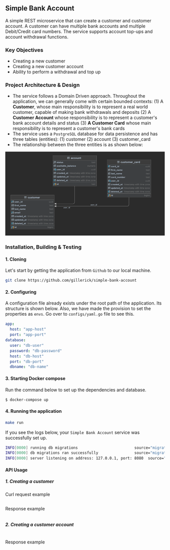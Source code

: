 ## Simple Bank Account

A simple REST microservice that can create a customer and customer account. A customer can have multiple bank accounts
and multiple Debit/Credit card numbers. The service supports account top-ups and account withdrawal functions.

### Key Objectives

- Creating a new customer
- Creating a new customer account
- Ability to perform a withdrawal and top up

### Project Architecture & Design

- The service follows a Domain Driven approach. Throughout the
  application,
  we can generally come with certain bounded contexts: (1) A **Customer**, whose main responsibility is to
  represent a real world customer, capable of making bank withdrawals and deposits (2) A **Customer Account** whose
  responsibility is to represent a customer's bank account details and status (3) **A Customer Card** whose main
  responsibility
  is to represent a customer's bank cards
- The service uses a `PostgreSQL` database for data persistence and has three tables (entities): (1) customer (2)
  account (3) customer_card
- The relationship between the three entities is as shown below:

![img.png](img.png)

### Installation, Building & Testing

#### 1. Cloning

Let's start by getting the application from `Github` to our local machine.

```bash
git clone https://github.com/gillerick/simple-bank-account
```

#### 2. Configuring

A configuration file already exists under the root path of the application. Its structure is shown below. Also, we
have made the provision to set the properties as `envs`. Go over to ``configs/yaml.go`` file to see this.

```yaml
app:
  host: "app-host"
  port: "app-port"
database:
  user: "db-user"
  password: "db-password"
  host: "db-host"
  port: "db-port"
  dbname: "db-name"
```

#### 3. Starting Docker compose

Run the command below to set up the dependencies and database.

```bash
$ docker-compose up
```

#### 4. Running the application

```bash
make run
```

If you see the logs below, your `Simple Bank Account` service was successfully set up.

```bash
INFO[0000] running db migrations                         source="migrations.go:10"
INFO[0000] db migrations ran successfully                source="migrations.go:17"
INFO[0000] server listening on address: 127.0.0.1, port: 8080  source="server.go:23"
```

#### API Usage

##### 1. Creating a customer

Curl request example

```curl
```

Response example

```json
```

##### 2. Creating a customer account

```curl
```

Response example

```json
```

